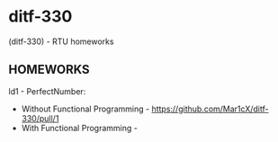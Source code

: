 # ditf-330
(ditf-330) - RTU homeworks
## HOMEWORKS
ld1 - PerfectNumber:
  - Without Functional Programming - https://github.com/Mar1cX/ditf-330/pull/1
  - With Functional Programming - 
